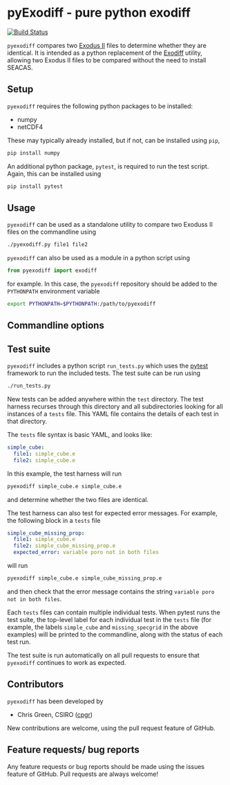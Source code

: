 # pyExodiff - pure python exodiff

[![Build Status](https://travis-ci.com/cpgr/pyexodiff.svg?branch=master)](https://travis-ci.com/cpgr/pyexodiff)

`pyexodiff` compares two [Exodus II](https://github.com/gsjaardema/seacas) files to determine
whether they are identical. It is intended as a python replacement of the [Exodiff](https://github.com/gsjaardema/seacas) utility, allowing two Exodus II files to be compared without the need to install SEACAS.

## Setup

`pyexodiff` requires the following python packages to be installed:

- numpy
- netCDF4

These may typically already installed, but if not, can be installed using `pip`,
```bash
pip install numpy
```

An additional python package, `pytest`, is required to run the test script. Again, this can be installed using
```bash
pip install pytest
```

## Usage

`pyexodiff` can be used as a standalone utility to compare two Exoduss II files on the commandline using

```bash
./pyexodiff.py file1 file2
```

`pyexodiff` can also be used as a module in a python script using

```python
from pyexodiff import exodiff
```
for example. In this case, the `pyexodiff` repository should be added to the `PYTHONPATH`
environment variable
```bash
export PYTHONPATH=$PYTHONPATH:/path/to/pyexodiff
```


## Commandline options



## Test suite

`pyexodiff` includes a python script `run_tests.py` which uses the [pytest](https://pytest.org) framework to run the included tests. The test suite can be run using
```bash
./run_tests.py
```

New tests can be added anywhere within the `test` directory. The test harness recurses through this directory and all subdirectories looking for all instances of a `tests` file. This YAML file contains the details of each test in that directory.

The `tests` file syntax is basic YAML, and looks like:
```yml
simple_cube:
  file1: simple_cube.e
  file2: simple_cube.e
```
In this example, the test harness will run
```bash
pyexodiff simple_cube.e simple_cube.e
```
and determine whether the two files are identical.

The test harness can also test for expected error messages. For example, the following block in a `tests` file
```yml
simple_cube_missing_prop:
  file1: simple_cube.e
  file2: simple_cube_missing_prop.e
  expected_error: variable poro not in both files
```
will run
```bash
pyexodiff simple_cube.e simple_cube_missing_prop.e
```
and then check that the error message contains the string `variable poro not in both files`.

Each `tests` files can contain multiple individual tests. When pytest runs the test suite, the top-level label for each individual test in the `tests` file (for example, the labels `simple_cube` and `missing_specgrid` in the above examples) will be printed to the commandline, along with the status of each test run.

The test suite is run automatically on all pull requests to ensure that `pyexodiff` continues to work as expected.

## Contributors

`pyexodiff` has been developed by
- Chris Green, CSIRO ([cpgr](https://github.com/cpgr))

New contributions are welcome, using the pull request feature of GitHub.

## Feature requests/ bug reports

Any feature requests or bug reports should be made using the issues feature of GitHub. Pull requests are always welcome!
